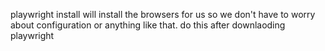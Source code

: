 playwright install will install the browsers for us so we don't have to worry about configuration or anything like that. do this after downlaoding playwright

